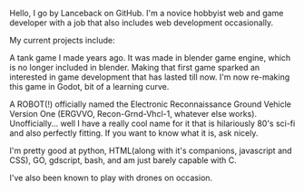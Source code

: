 Hello, I go by Lanceback on GitHub. I'm a novice hobbyist web and game developer with a job that also includes web development occasionally.

My current projects include:

A tank game I made years ago. It was made in blender game engine, which is no longer included in blender. 
Making that first game sparked an interested in game development that has lasted till now.
I'm now re-making this game in Godot, bit of a learning curve.

A ROBOT(!) officially named the Electronic Reconnaissance Ground Vehicle Version One (ERGVVO, Recon-Grnd-Vhcl-1, whatever else works).
Unofficially... well I have a really cool name for it that is hilariously 80's sci-fi and also perfectly fitting. If you want to know what it is, ask nicely.


I'm pretty good at python, HTML(along with it's companions, javascript and CSS), GO, gdscript, bash, and am just barely capable with C.

I've also been known to play with drones on occasion. 
